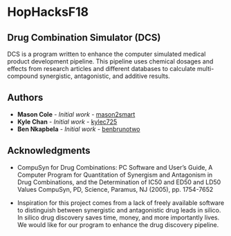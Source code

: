 # HopHacksF18

## Drug Combination Simulator (DCS)

DCS is a program written to enhance the computer simulated medical product development pipeline. This pipeline uses chemical dosages and effects from research articles and different databases to calculate multi-compound synergistic, antagonistic, and additive results.

## Authors

* **Mason Cole** - *Initial work* - [mason2smart](https://github.com/mason2smart)
* **Kyle Chan** - *Initial work* - [kylec725](https://github.com/kylec725)
* **Ben Nkapbela** - *Initial work* - [benbrunotwo](https://github.com/benbrunotwo)

## Acknowledgments

* CompuSyn for Drug Combinations: PC Software and User’s Guide, A Computer Program for Quantitation of Synergism and Antagonism in Drug Combinations, and the Determination of IC50 and ED50 and LD50 Values
CompuSyn, PD, Science, Paramus, NJ (2005), pp. 1754-7652

* Inspiration for this project comes from a lack of freely available software to distinguish between synergistic and antagonistic drug leads in silico. In silico drug discovery saves time, money, and more importantly lives. We would like for our program to enhance the drug discovery pipeline.
